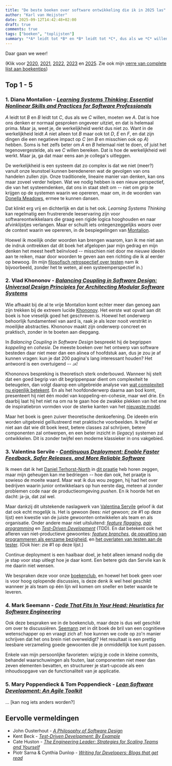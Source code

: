 ```yaml
---
title: "De beste boeken over software ontwikkeling die ik in 2025 las"
author: "Karl van Heijster"
date: 2025-09-12T14:42:48+02:00
draft: true
comments: true
tags: ["boeken", "toplijsten"]
summary: "*A* leidt tot *B* en *B* leidt tot *C*, dus als we *C* willen, moeten we *A*. Dat is hoe ons denken er normaal gesproken ongeveer uitziet, en dat is helemaal prima. Maar ja, weet je, de werkelijkheid werkt dus niet zo. Want in de werkelijkheid leidt *A* niet alleen tot *B* maar ook tot *D*, *E* en *F*, en dat zijn dingen die een negatieve impact op *C* (en *B* en misschien ook op *A*) hebben. Soms is het zelfs beter om *A* en *B* helemaal niet te doen, of juist het tegenovergestelde, als we *C* willen bereiken. Dat is hoe de werkelijkheid wél werkt. Maar ja, ga dat maar eens aan je collega's uitleggen."
---
```


Daar gaan we weer!


(Klik voor [2020](/blog/21/05/de-beste-boeken-over-software-ontwikkeling-die-ik-in-2020-las/ "'De beste boeken over software ontwikkeling die ik in 2020 las'"), [2021](/blog/21/12/de-beste-boeken-over-software-ontwikkeling-die-ik-in-2021-las/ "'De beste boeken over software ontwikkeling die ik in 2021 las'"), [2022](/blog/22/12/de-beste-boeken-over-software-ontwikkeling-die-ik-in-2022-las/ "'De beste boeken over software ontwikkeling die ik in 2022 las'"), [2023](/blog/23/12/de-beste-boeken-over-software-ontwikkeling-die-ik-in-2023-las/ "'De beste boeken over software ontwikkeling die ik in 2023 las'") en [2025](/blog/24/12/de-beste-boeken-over-software-ontwikkeling-die-ik-in-2024-las/ "'De beste boeken over software ontwikkeling die ik in 2024 las'"). Zie ook mijn [verre van complete lijst aan boekentips](/blog/25/07/een-verre-van-complete-lijst-boekentips/ "'Een (verre van complete) lijst boekentips'"))


## Top 1 - 5 


### 1. Diana Montalion - [*Learning Systems Thinking: Essential Nonlinear Skills and Practices for Software Professionals*](https://www.oreilly.com/library/view/learning-systems-thinking/9781098151324/ "Diana Montalion, 'Learning Systems Thinking: Essential Nonlinear Skills and Practices for Software Professionals', O'Reilly Media, 2024")


*A* leidt tot *B* en *B* leidt tot *C*, dus als we *C* willen, moeten we *A*. Dat is hoe ons denken er normaal gesproken ongeveer uitziet, en dat is helemaal prima. Maar ja, weet je, de werkelijkheid werkt dus niet zo. Want in de werkelijkheid leidt *A* niet alleen tot *B* maar ook tot *D*, *E* en *F*, en dat zijn dingen die een negatieve impact op *C* (en *B* en misschien ook op *A*) hebben. Soms is het zelfs beter om *A* en *B* helemaal niet te doen, of juist het tegenovergestelde, als we *C* willen bereiken. Dat is hoe de werkelijkheid wél werkt. Maar ja, ga dat maar eens aan je collega's uitleggen.


De werkelijkheid is een systeem dat zo complex is dat we niet (meer?) vanuit onze leunstoel kunnen beredeneren wat de gevolgen van ons handelen zullen zijn. Onze traditionele, lineaire manier van denken, kan ons maar zoveel verder helpen. Wat we nodig hebben is een nieuw perspectief, die van het systeemdenken, dat ons in staat stelt om -- niet om *grip* te krijgen op de systemen waarin we opereren, maar om, in de woorden van [Donella Meadows](https://en.wikipedia.org/wiki/Donella_Meadows "'Donella Meadows', Wikipedia"), ermee te kunnen dansen.


Dat klinkt erg vrij en dichterlijk en dat is het ook. *Learning Systems Thinking* kan regelmatig een frustrerende leeservaring zijn voor softwareontwikkelaars die graag een rigide logica hooghouden en naar afvinklijstjes verlangen. Maar er schuilt iets ontegenzeggelijks *waars* over de context waarin we opereren, in de bespiegelingen van [Montalion](https://montalion.com/). 


Hoewel ik moeilijk onder woorden kan brengen waarom, kan ik me niet aan de indruk onttrekken dat dit boek het afgelopen jaar mijn gedrag en mijn denken het meest heeft beïnvloed -- misschien niet door me *nieuwe* ideeën aan te reiken, maar door woorden te geven aan een richting die ik al eerder op bewoog. (In mijn [filosofisch retrospectief over testen](/talks/testen-een-filosofisch-retrospectief/ "'Testen: Een filosofisch retrospectief'") nam ik bijvoorbeeld, zonder het te weten, al een systeemperspectief in.)


### 2. Vlad Khononov - [*Balancing Coupling in Software Design: Universal Design Principles for Architecting Modular Software Systems*](https://www.pearson.com/en-us/subject-catalog/p/balancing-coupling-in-software-design-successful-software-architecture-in-general-and-distributed-systems/P200000000372/9780137353576 "Vlad Khononov, 'Balancing Coupling in Software Design: Universal Design Principles for Architecting Modular Software Systems', Addison-Wesley Professional 2024")


Wie afhaakt bij de al te vrije Montalion komt echter meer dan genoeg aan zijn trekken bij de extreem lucide [Khononov](https://vladikk.com/). Het eerste wat opvalt aan dit boek is hoe vreselijk goed het geschreven is. Hoewel het onderwerp behoorlijk fundamenteel van aard is, raak je als lezer nooit verstrikt in moeilijke abstracties. Khononov maakt zijn onderwerp concreet en praktisch, zonder in te boeten aan diepgang.


In *Balancing Coupling in Software Design* bespreekt hij de begrippen *koppeling* en *cohesie*. De meeste boeken over het ontwerp van software besteden daar niet meer dan een alinea of hoofdstuk aan, dus je zou je af kunnen vragen: kun je dat 200 pagina's lang interessant houden? Het antwoord is een overtuigend -- <span style="font-variant:small-caps;">ja!</span> 


Khononovs bespreking is theoretisch sterk onderbouwd. Wanneer hij stelt dat een goed begrip van dit begrippenpaar dient om complexiteit te beteugelen, dan volgt daarop een uitgebreide analyse van [wat complexiteit nu eigenlijk betekent](/blog/25/04/gecompliceerd-vs-complex/ "'Gecompliceerd vs. complex'"). En als het hoofdonderwerp daarna aan bod komt, presenteert hij niet één model van koppeling-en-cohesie, maar wel drie. En daarbij laat hij het niet na om na te gaan hoe de zwakke plekken van het ene de inspiratiebron vormden voor de sterke kanten van het [nieuwste model](/blog/25/04/hoge-cohesie-losse-koppeling/ "'Hoge cohesie, losse koppeling'"). 


Maar het boek is geen zuiver theoretische denkoefening. De ideeën erin worden uitgebreid geïllustreerd met praktische voorbeelden. Ik twijfel er niet aan dat wie dit boek leest, betere classes zal schrijven, betere componenten zal ontwerpen, en een beter inzicht in (*legacy*) systemen zal ontwikkelen. Dit is zonder twijfel een moderne klassieker in ons vakgebied.


### 3. Valentina Servile - [*Continuous Deployment: Enable Faster Feedback, Safer Releases, and More Reliable Software*](https://www.oreilly.com/library/view/continuous-deployment/9781098146719/ "Valentina Servile, 'Continuous Deployment: Enable Faster Feedback, Safer Releases, and More Reliable Software', O'Reilly Media Inc. 2024")


Ik meen dat ik het [Daniel Terhorst-North](https://dannorth.net/) in [dit praatje](https://www.youtube.com/watch?v=tgaKAF_eiOg "'The Best Programmer I Know • Daniel Terhorst-North • GOTO 2024', YouTube") heb horen zeggen, maar mijn geheugen kan me bedriegen -- hoe dan ook, het praatje is sowieso de moeite waard. Maar wat ik dus wou zeggen, hij had het over bedrijven waarin junior ontwikkelaars op hun eerste dag, meteen al zonder problemen code naar de productieomgeving *pushen*. En ik hoorde het en dacht: ja-ja, dat zal wel.


Maar dankzij dit uitstekende naslagwerk van [Valentina Servile](https://www.linkedin.com/in/valentina-servile/) geloof ik dat dat ook echt mogelijk is. Het is gewoon (lees: *niet* gewoon; zie #1 op deze lijst) een kwestie van de juiste gewoonten ontwikkelen als team en als organisatie. Onder andere maar niet uitsluitend: [*feature flagging*](https://martinfowler.com/articles/feature-toggles.html "'Feature Toggles (aka Feature Flags)', Pete Hodgsen @ Martin Fowler"), [*pair programming*](/tags/pair-programming/ "Blogs met de tag 'pair programming'") en [*Test-Driven Development*](/tags/test-driven-development/ "Blogs met de tag 'test-driven development'") (TDD). En dat betekent ook het afleren van niet-productieve gewoontes: [*feature branches*](/blog/25/05/feature-branches-belemmeren-een-beter-begrip-van-koppeling/ "'Feature branches belemmeren een beter begrip van koppeling'"), [de opvatting van programmeren als eenzame bezigheid](/blog/24/11/waarom-wil-carl-niet-pairen/ "'Waarom wil Carl niet pairen?'"), en [het overlaten van testen aan de tester](DE_VERGETEN_TEST "'De vergeten tester'"). (Ook hier: zie #1 op deze lijst.)


Continue deployment is een haalbaar doel, je hebt alleen iemand nodig die je stap voor stap uitlegt hoe je daar komt. Een betere gids dan Servile kan ik me daarin niet wensen.


We bespraken deze voor onze [boekenclub](/tags/boekenclub/ "Blogs met de tag 'boekenclub'"), en hoewel het boek geen voer is voor hoog oplopende discussies, is deze denk ik wel heel geschikt wanneer je als team op één lijn wil komen om sneller en beter waarde te leveren.


### 4. Mark Seemann - [*Code That Fits In Your Head: Heuristics for Software Engineering*](https://www.oreilly.com/library/view/code-that-fits/9780137464302/ "'Code That Fits in Your Head: Heuristics for Software Engineering', Mark Seemann, O'Reilly Media")


Ook deze bespraken we in de boekenclub, maar deze is dus wél geschikt om over te discussiëren. [Seemann](https://blog.ploeh.dk/) zet in dit boek de bril van een cognitieve wetenschapper op en vraagt zich af: hoe kunnen we code op zo'n manier schrijven dat het ons brein niet overweldigt? Het resultaat is een prettig leesbare verzameling goede gewoonten die je onmiddellijk toe kunt passen. 


Enkele van mijn persoonlijke favorieten: wijzig je code in kleine commits, behandel waarschuwingen als fouten, laat componenten niet meer dan zeven elementen bevatten, en structureer je start-upcode als een inhoudsopgave van de functionaliteit van je applicatie.


### 5. Mary Poppendieck & Tom Poppendieck - [*Lean Software Development: An Agile Toolkit*](https://www.oreilly.com/library/view/lean-software-development/0321150783/ "Mary Poppendieck & Tom Poppendieck, 'Lean Software Development: An Agile Toolkit', O'Reilly Inc. 2003")


... [kan nog iets anders worden?]


## Eervolle vermeldingen

- John Ousterhout - [*A Philosophy of Software Design*](https://web.stanford.edu/~ouster/cgi-bin/aposd.php "John Ousterhout, 'A Philosophy of Software Design, 2nd Edition'")
- Kent Beck - [*Test-Driven Development: By Example*](https://www.oreilly.com/library/view/test-driven-development/0321146530/ "Kent Beck, 'Test-Driven Development: By Example', Addison-Wesley Professional 2002")
- Cate Huston - [*The Engineering Leader: Strategies for Scaling Teams and Yourself*](https://www.oreilly.com/library/view/the-engineering-leader/9781098154059/ "Cate Huston, 'The Engineering Leader: Strategies for Scaling Teams and Yourself', O'Reilly Inc. 2024")
- Piotr Sarna & Cynthia Dunlop - [*Writing for Developers: Blogs that get read*](https://www.manning.com/books/writing-for-developers "Piotr Sarna & Cynthia Dunlop, 'Writing for Developers: Blogs that get read', Manning")